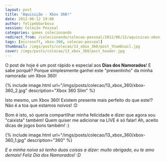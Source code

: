 ```yaml
---
layout: post
title: "Aquisição - Xbox 360!"
date: 2012-06-12 19:00
author: felipebbarbosa
session: Coleção Pessoal
categories: games colecionando
redirect_from: /colecionando/colecao-pessoal/2012/06/12/aquisicao-xbox-360.html
tags: [microsoft, xbox-360, colecao-pessoal]
thumbnail: /imgs/posts/colecao/13_xbox_360/post_thumbnail.jpg
cover: /imgs/posts/colecao/13_xbox_360/post_header.jpg
---
```


O post de hoje é um post rápido e especial aos **Dias dos Namorados**! E sabe porquê? Porque simplesmente ganhei este "presentinho" da minha namorada: um Xbox 360!

<!--more-->

{% include image.html
  url="/imgs/posts/colecao/13_xbox_360/xbox-360_2.jpg"
  description="Xbox 360 Slim" %}

Isto mesmo, um Xbox 360! Existem presente mais perfeito do que este!? Não é a toa que estamos noivos! :D

Bom é isto, só queria compartilhar minha felicidade e dizer que agora sou "caixista" também! Quem quiser me adicionar na LIVE é só falar! Ah, aceito dicas de jogos bons também! :)

{% include image.html
  url="/imgs/posts/colecao/13_xbox_360/xbox-360_1.jpg"
  description="360" %}

_E a minha noiva só tenho duas coisas a dizer: muito obrigado, eu te amo demais! Feliz Dia dos Namorados! :D_
